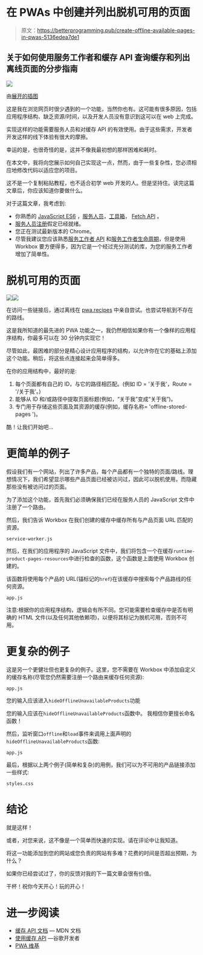 # 在 PWAs 中创建并列出脱机可用的页面

> 原文：<https://betterprogramming.pub/create-offline-available-pages-in-pwas-5136edea7de1>

## 关于如何使用服务工作者和缓存 API 查询缓存和列出离线页面的分步指南

![](img/4f5b86c11785bc8b59046bb3f21290d2.png)

由[展开的插图](https://undraw.co/illustrations)

这是我在浏览网页时很少遇到的一个功能，当然你也有。这可能有很多原因，包括应用程序结构、缺乏资源/时间，以及开发人员没有意识到这可以在 web 上完成。

实现这样的功能需要服务人员和对缓存 API 的有效使用。由于这些需求，开发者开发这样的线下体验有很大的摩擦。

幸运的是，也很奇怪的是，这并不像我最初想的那样困难和耗时。

在本文中，我将向您展示如何自己实现这一点，然而，由于一些复杂性，您必须相应地修改代码以适应您的项目。

这不是一个复制粘贴教程，也不适合初学 web 开发的人。但是坚持住。读完这篇文章后，你应该知道你要做什么。

对于这篇文章，我考虑到:

*   你熟悉的 [JavaScript ES6](https://www.w3schools.com/js/js_es6.asp) ，[服务人员](https://developers.google.com/web/ilt/pwa/introduction-to-service-worker)，[工具箱](https://developers.google.com/web/tools/workbox)， [Fetch API](https://developer.mozilla.org/en-US/docs/Web/API/Fetch_API) 。
*   [服务人员注册](https://developers.google.com/web/fundamentals/primers/service-workers/registration)假定已经就绪。
*   您正在测试最新版本的 Chrome。
*   尽管我建议您应该熟悉[服务工作者 API](https://developer.mozilla.org/en-US/docs/Web/API/Service_Worker_API) 和[服务工作者生命周期](https://developers.google.com/web/fundamentals/primers/service-workers/lifecycle)，但是使用 Workbox 要方便得多，因为它是一个经过充分测试的库，为您的服务工作者增加了简单性。

# 脱机可用的页面

![](img/4c351786c0622a4385c935dde12cf080.png)![](img/608f60e0db94a85539f1a60438c843b1.png)

在访问一些链接后，通过离线在 [pwa.recipes](https://www.pwa.recipes/) 中亲自尝试。也尝试导航到不存在的路线。

这是我所知道的最先进的 PWA 功能之一，我仍然相信如果你有一个像样的应用程序结构，你最多可以在 30 分钟内实现它！

尽管如此，最困难的部分是精心设计应用程序的结构，以允许你在它的基础上添加这个功能。稍后，将这些点连接起来会简单得多。

在你的应用结构中，最好的是:

1.  每个页面都有自己的 ID，与它的路径相匹配。(例如 ID = '关于我'，Route = '/关于我'。)
2.  能够从 ID 和/或路径中提取页面标题(例如，“关于我”变成“关于我”)。
3.  专门用于存储这些页面及其资源的缓存(例如，缓存名称= 'offline-stored-pages ')。

酷！让我们开始吧…

# **更简单的例子**

假设我们有一个网站，列出了许多产品，每个产品都有一个独特的页面/路线。理想情况下，我们希望显示哪些产品页面已经被访问过，因此可以脱机使用，而隐藏那些没有被访问过的页面。

为了添加这个功能，首先我们必须确保我们已经在服务人员的 JavaScript 文件中注册了一个路由。

然后，我们告诉 Workbox 在我们创建的缓存中缓存所有与产品页面 URL 匹配的资源。

`service-worker.js`

然后，在我们的应用程序的 JavaScript 文件中，我们将包含一个在缓存`runtime-product-pages-resources`中进行检查的函数，这个函数是上面使用 Workbox 创建的。

该函数将使用每个产品的 URL(锚标记的`href`)在该缓存中搜索每个产品路线的任何资源。

`app.js`

注意:根据你的应用程序结构，逻辑会有所不同。您可能需要检查缓存中是否有明确的 HTML 文件(以及任何其他依赖项)，以便将其标记为脱机可用，否则不可用。

# 更复杂的例子

这是另一个更健壮但也更复杂的例子。这里，您不需要在 Workbox 中添加自定义的缓存名称(尽管您仍然需要注册一个路由来缓存任何资源):

`app.js`

您的输入应该进入`hideOfflineUnavailableProducts`功能

您的输入应该在`hideOfflineUnavailableProducts`函数中。
我相信你更擅长命名函数！

然后，监听窗口`offline`和`load`事件来调用上面声明的`hideOfflineUnavailableProducts`函数:

`app.js`

最后，根据以上两个例子(简单和复杂)的用例，我们可以为不可用的产品链接添加一些样式:

`styles.css`

# 结论

就是这样！

或者，对您来说，这不像是一个简单而快速的实现。请在评论中让我知道。

将这一功能添加到您的网站或您负责的网站有多难？花费的时间是否超出预期，为什么？

如果你已经尝试过了，你的反馈对我的下一篇文章会很有价值。

干杯！祝你今天开心！玩的开心！

# 进一步阅读

*   [缓存 API 文档](https://developer.mozilla.org/en-US/docs/Web/API/Cache) — MDN 文档
*   [使用缓存 API](https://developers.google.com/web/fundamentals/instant-and-offline/web-storage/cache-api) —谷歌开发者
*   [PWA 维基](https://medium.com/@charistheodoulou/7c00c478d39b#Mark-offline-unavailable-pages)